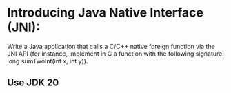 # Introducing Java Native Interface (JNI):
Write a Java application that calls a C/C++ native foreign function via the JNI API (for instance, implement in C a function with the following signature: long sumTwoInt(int x, int y)).

## Use JDK 20